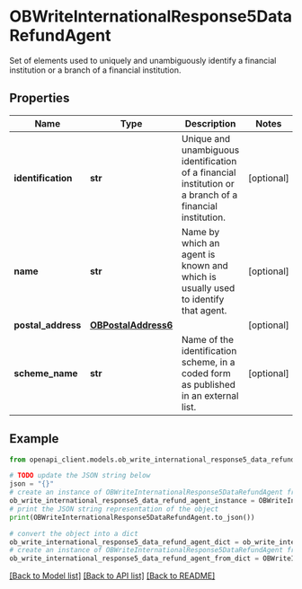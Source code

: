 # OBWriteInternationalResponse5DataRefundAgent

Set of elements used to uniquely and unambiguously identify a financial institution or a branch of a financial institution.

## Properties

Name | Type | Description | Notes
------------ | ------------- | ------------- | -------------
**identification** | **str** | Unique and unambiguous identification of a financial institution or a branch of a financial institution. | [optional] 
**name** | **str** | Name by which an agent is known and which is usually used to identify that agent. | [optional] 
**postal_address** | [**OBPostalAddress6**](OBPostalAddress6.md) |  | [optional] 
**scheme_name** | **str** | Name of the identification scheme, in a coded form as published in an external list. | [optional] 

## Example

```python
from openapi_client.models.ob_write_international_response5_data_refund_agent import OBWriteInternationalResponse5DataRefundAgent

# TODO update the JSON string below
json = "{}"
# create an instance of OBWriteInternationalResponse5DataRefundAgent from a JSON string
ob_write_international_response5_data_refund_agent_instance = OBWriteInternationalResponse5DataRefundAgent.from_json(json)
# print the JSON string representation of the object
print(OBWriteInternationalResponse5DataRefundAgent.to_json())

# convert the object into a dict
ob_write_international_response5_data_refund_agent_dict = ob_write_international_response5_data_refund_agent_instance.to_dict()
# create an instance of OBWriteInternationalResponse5DataRefundAgent from a dict
ob_write_international_response5_data_refund_agent_from_dict = OBWriteInternationalResponse5DataRefundAgent.from_dict(ob_write_international_response5_data_refund_agent_dict)
```
[[Back to Model list]](../README.md#documentation-for-models) [[Back to API list]](../README.md#documentation-for-api-endpoints) [[Back to README]](../README.md)



